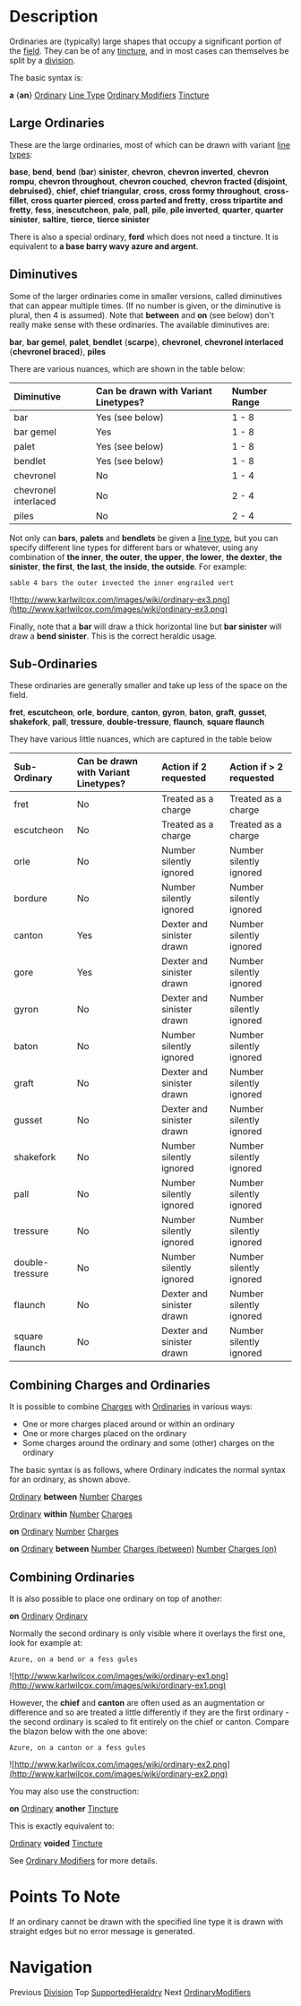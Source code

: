 # Description #

Ordinaries are (typically) large shapes that occupy a significant portion of the [field](Field.md). They can be of
any [tincture](Tincture.md), and in most cases can themselves be split by a [division](Division.md).

The basic syntax is:

**a** {**an**} [Ordinary](Ordinaries.md) [Line Type](LineTypes.md) [Ordinary Modifiers](OrdinaryModifier.md) [Tincture](Tincture.md)


## Large Ordinaries ##

These are the large ordinaries, most of which can be drawn with variant [line types](LineTypes.md):

**base**, **bend**, **bend** (**bar**) **sinister**, **chevron**, **chevron inverted**, **chevron rompu**, **chevron throughout**,
**chevron couched**, **chevron fracted {disjoint**, **debruised}**, **chief**, **chief triangular**, **cross**,
**cross formy throughout**, **cross-fillet**, **cross quarter pierced**, **cross parted and fretty**,
**cross tripartite and fretty**, **fess**, **inescutcheon**,
**pale**, **pall**, **pile**, **pile inverted**, **quarter**, **quarter sinister**, **saltire**, **tierce**,
**tierce sinister**

There is also a special ordinary, **ford** which does not need a tincture. It is equivalent to
**a base barry wavy azure and argent**.

## Diminutives ##

Some of the larger ordinaries come in smaller versions, called diminutives that can appear multiple times. (If no number is
given, or the diminutive is plural, then 4 is assumed). Note that **between**
and **on** (see below) don't really make sense with these ordinaries. The available diminutives are:

**bar**, **bar gemel**, **palet**, **bendlet** {**scarpe**}, **chevronel**, **chevronel interlaced**
{**chevronel braced**}, **piles**

There are various nuances, which are shown in the table below:

| **Diminutive** | **Can be drawn with Variant Linetypes?** | **Number Range** |
|:---------------|:-----------------------------------------|:-----------------|
| bar            | Yes (see below)                          | 1 - 8            |
| bar gemel      | Yes                                      | 1 - 8            |
| palet          | Yes (see below)                          | 1 - 8            |
| bendlet        | Yes (see below)                          | 1 - 8            |
| chevronel      | No                                       | 1 - 4            |
| chevronel interlaced | No                                       | 2 - 4            |
| piles          | No                                       | 2 - 4            |

Not only can **bars**, **palets** and **bendlets** be given a [line type](LineTypes.md), but you can specify different line types for
different bars or whatever, using any combination of **the inner**, **the outer**, **the upper**, **the lower**, **the dexter**,
**the sinister**, **the first**, **the last**, **the inside**, **the outside**. For example:

```
sable 4 bars the outer invected the inner engrailed vert
```
![http://www.karlwilcox.com/images/wiki/ordinary-ex3.png](http://www.karlwilcox.com/images/wiki/ordinary-ex3.png)

Finally, note that a **bar** will draw a thick horizontal line but **bar sinister** will draw a **bend sinister**. This is the correct
heraldic usage.

## Sub-Ordinaries ##

These ordinaries are generally smaller and take up less of the space on the field.

**fret**, **escutcheon**, **orle**, **bordure**, **canton**, **gyron**, **baton**, **graft**, **gusset**, **shakefork**, **pall**, **tressure**, **double-tressure**, **flaunch**, **square flaunch**

They have various little nuances, which are captured in the table below

| **Sub-Ordinary** | **Can be drawn with Variant Linetypes?** | **Action if 2 requested** | **Action if > 2 requested** |
|:-----------------|:-----------------------------------------|:--------------------------|:----------------------------|
| fret             | No	                                      | Treated as a charge       | Treated as a charge         |
| escutcheon       | No	                                      | Treated as a charge       | Treated as a charge         |
| orle             | No	                                      | Number silently ignored   | Number silently ignored     |
| bordure          | No	                                      | Number silently ignored   | Number silently ignored     |
| canton           | Yes                                      | Dexter and sinister drawn | Number silently ignored     |
| gore             | Yes                                      | Dexter and sinister drawn | Number silently ignored     |
| gyron            | No                                       | Dexter and sinister drawn | Number silently ignored     |
| baton            | No	                                      | Number silently ignored   | Number silently ignored     |
| graft            | No                                       | Dexter and sinister drawn | Number silently ignored     |
| gusset           | No                                       | Dexter and sinister drawn | Number silently ignored     |
| shakefork        | No	                                      | Number silently ignored   | Number silently ignored     |
| pall             | No	                                      | Number silently ignored   | Number silently ignored     |
| tressure         | No	                                      | Number silently ignored   | Number silently ignored     |
| double-tressure  | No	                                      | Number silently ignored   | Number silently ignored     |
| flaunch          | No                                       | Dexter and sinister drawn | Number silently ignored     |
| square flaunch   | No                                       | Dexter and sinister drawn | Number silently ignored     |

## Combining Charges and Ordinaries ##

It is possible to combine [Charges](Charges.md) with [Ordinaries](Ordinaries.md) in various ways:

  * One or more charges placed around or within an ordinary
  * One or more charges placed on the ordinary
  * Some charges around the ordinary and some (other) charges on the ordinary

The basic syntax is as follows, where Ordinary indicates the normal syntax for an ordinary, as shown above.


[Ordinary](Ordinaries.md) **between** [Number](Number.md) [Charges](Charges.md)

[Ordinary](Ordinaries.md) **within** [Number](Number.md) [Charges](Charges.md)

**on** [Ordinary](Ordinaries.md) [Number](Number.md) [Charges](Charges.md)

**on** [Ordinary](Ordinaries.md) **between** [Number](Number.md) [Charges (between)](Charges.md) [Number](Number.md) [Charges (on)](Charges.md)


## Combining Ordinaries ##

It is also possible to place one ordinary on top of another:

**on** [Ordinary](Ordinaries.md) [Ordinary](Ordinaries.md)

Normally the second ordinary is only visible where it overlays the first one, look for example at:


```
Azure, on a bend or a fess gules
```
![http://www.karlwilcox.com/images/wiki/ordinary-ex1.png](http://www.karlwilcox.com/images/wiki/ordinary-ex1.png)

However, the **chief** and **canton** are often used as an augmentation or difference and so are treated a little
differently if they are the first ordinary - the second ordinary is scaled to fit entirely on the chief or
canton. Compare the blazon below with the one above:
```
Azure, on a canton or a fess gules
```
![http://www.karlwilcox.com/images/wiki/ordinary-ex2.png](http://www.karlwilcox.com/images/wiki/ordinary-ex2.png)

You may also use the construction:

**on** [Ordinary](Ordinaries.md) **another** [Tincture](Tincture.md)

This is exactly equivalent to:

[Ordinary](Ordinaries.md) **voided** [Tincture](Tincture.md)

See [Ordinary Modifiers](OrdinaryModifiers.md) for more details.

# Points To Note #

If an ordinary cannot be drawn with the specified line type it is drawn with straight edges but no error message is generated.

# Navigation #

Previous [Division](Division.md) Top [SupportedHeraldry](SupportedHeraldry.md) Next [OrdinaryModifiers](OrdinaryModifiers.md)


